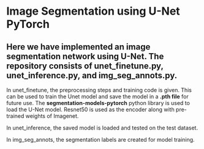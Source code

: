 # Image Segmentation using U-Net PyTorch 

## Here we have implemented an image segmentation network using U-Net. The repository consists of unet_finetune.py, unet_inference.py, and img_seg_annots.py.

In unet_finetune, the preprocessing steps and training code is given. This can be used to train the Unet model and save the model in a __.pth file__ for future use. The __segmentation-models-pytorch__ python library is used to load the U-Net model. Resnet50 is used as the encoder along with pre-trained weights of Imagenet.  

In unet_inference, the saved model is loaded and tested on the test dataset.

In img_seg_annots, the segmentation labels are created for model training.
